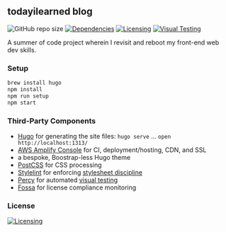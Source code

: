 ## todayilearned blog

![GitHub repo size][code-size]
[![Dependencies][deps-img]][deps]
[![Licensing][licensing-img]][licensing]
[![Visual Testing][visual-testing-img]][visual-testing]

A summer of code project wherein I revisit and reboot my front-end web dev skills.

### Setup

```bash
brew install hugo
npm install
npm run setup
npm start
```

### Third-Party Components

- [Hugo](https://gohugo.io/) for generating the site files: `hugo serve` ... `open http://localhost:1313/`
- [AWS Amplify Console](https://aws.amazon.com/amplify/) for CI, deployment/hosting, CDN, and SSL
- a bespoke, Boostrap-less Hugo theme
- [PostCSS](https://github.com/postcss/postcss) for CSS processing
- [Stylelint](https://stylelint.io/) for enforcing [stylesheet discipline](https://getyarn.io/yarn-clip/7e8ae3a9-17c6-4ed5-83aa-71110490590f)
- [Percy](https://percy.io/jm3/todayilearned) for automated [visual testing](https://percy.io/)
- [Fossa][licensing] for license compliance monitoring

### License

[![Licensing][licensing-big]][licensing]

[code-size]: https://img.shields.io/github/repo-size/jm3/todayilearned.svg
[deps]: https://david-dm.org/jm3/todayilearned
[deps-img]: https://david-dm.org/jm3/todayilearned.svg
[licensing]: https://app.fossa.io/projects/git%2Bgithub.com%2Fjm3%2Ftodayilearned
[licensing-big]: https://app.fossa.io/projects/git%2Bgithub.com%2Fjm3%2Ftodayilearned
[licensing-img]: https://app.fossa.io/api/projects/git%2Bgithub.com%2Fjm3%2Ftodayilearned.svg?type=shield
[visual-testing]: https://percy.io/jm3/today-i-learned
[visual-testing-img]: https://percy.io/static/images/percy-badge.svg
